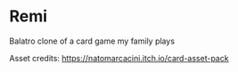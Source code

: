 # Remi

Balatro clone of a card game my family plays

Asset credits:
https://natomarcacini.itch.io/card-asset-pack
